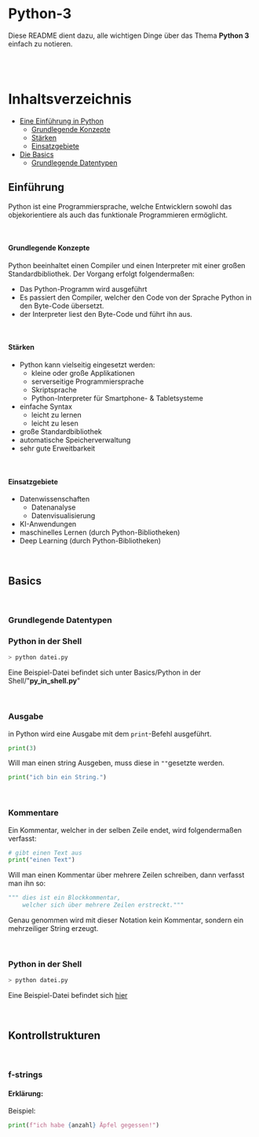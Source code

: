 # Python-3

Diese README dient dazu, alle wichtigen Dinge über das Thema **Python 3** einfach zu notieren.

<br>
<br>

# Inhaltsverzeichnis
- [Eine Einführung in Python](#einführung)
    - [Grundlegende Konzepte](#grundlegende-konzepte) 
    - [Stärken](#stärken)
    - [Einsatzgebiete](#einsatzgebiete)
- [Die Basics](#basics) 
    - [Grundlegende Datentypen](#grundlegende-datentypen)
  









<a name="einführung"></a>

## Einführung
Python ist eine Programmiersprache, welche Entwicklern sowohl das objekorientiere als auch das funktionale Programmieren ermöglicht. 

<br>

<a name="grundlegende-konzepte"></a>

#### Grundlegende Konzepte
Python beeinhaltet einen Compiler und einen Interpreter mit einer großen Standardbibliothek.
Der Vorgang erfolgt folgendermaßen:

- Das Python-Programm wird ausgeführt
- Es passiert den Compiler, welcher den Code von der Sprache Python in den Byte-Code übersetzt.
- der Interpreter liest den Byte-Code und führt ihn aus.

<br>

<a name="Stärken"></a>

#### Stärken

- Python kann vielseitig eingesetzt werden:
    - kleine oder große Applikationen
    - serverseitige Programmiersprache
    - Skriptsprache
    - Python-Interpreter für Smartphone- & Tabletsysteme
- einfache Syntax
    - leicht zu lernen
    - leicht zu lesen
- große Standardbibliothek
- automatische Speicherverwaltung
- sehr gute Erweitbarkeit
 




<br>

<a name="einsatzgebiete"></a>

#### Einsatzgebiete
- Datenwissenschaften
    - Datenanalyse
    - Datenvisualisierung
- KI-Anwendungen
- maschinelles Lernen (durch Python-Bibliotheken)
- Deep Learning (durch Python-Bibliotheken)


<br>

<a name="basics"></a>

## Basics

<br>

<a name="grundlegende-datentypen"></a>

### Grundlegende Datentypen




### Python in der Shell
```py
> python datei.py
```
Eine Beispiel-Datei befindet sich unter Basics/Python in der Shell/"**py_in_shell.py**"

<br>

### Ausgabe
in Python wird eine Ausgabe mit dem `print`-Befehl ausgeführt.
```py
print(3)
```
Will man einen string Ausgeben, muss diese in `""`gesetzte werden.
```py
print("ich bin ein String.")
```

<br>

### Kommentare
Ein Kommentar, welcher in der selben Zeile endet, wird folgendermaßen verfasst:
```py
# gibt einen Text aus
print("einen Text")
```
Will man einen Kommentar über mehrere Zeilen schreiben, dann verfasst man ihn so:
```py
""" dies ist ein Blockkommentar,
    welcher sich über mehrere Zeilen erstreckt."""
```
Genau genommen wird mit dieser Notation kein Kommentar, sondern ein mehrzeiliger String erzeugt.

<br>

### Python in der Shell
```py
> python datei.py
```
Eine Beispiel-Datei befindet sich [hier](Basics/Ausführen/py_in_shell.py)

<br>

## Kontrollstrukturen

<br>


### f-strings
#### Erklärung:

Beispiel:
```py
print(f"ich habe {anzahl} Äpfel gegessen!")
```